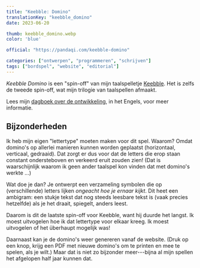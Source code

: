 ```yaml
---
title: "Keebble: Domino"
translationKey: "keebble_domino"
date: 2023-06-20

thumb: keebble_domino.webp
color: 'blue'

official: "https://pandaqi.com/keebble-domino"

categories: ["ontwerpen", "programmeren", "schrijven"]
tags: ["bordspel", "website", "editorial"]
---
```


_Keebble Domino_ is een "spin-off" van mijn taalspelletje [Keebble](/en/design/keebble). Het is zelfs de tweede spin-off, wat mijn trilogie van taalspellen afmaakt.

Lees mijn [dagboek over de ontwikkeling](https://pandaqi.com/blog/boardgames/keebble-domino), in het Engels, voor meer informatie.

## Bijzonderheden

Ik heb mijn eigen "lettertype" moeten maken voor dit spel. Waarom? Omdat domino's op allerlei manieren kunnen worden geplaatst (horizontaal, verticaal, gedraaid). Dat zorgt er dus voor dat de letters die erop staan constant ondersteboven en verkeerd eruit zouden zien! (Dat is waarschijnlijk waarom ik geen ander taalspel kon vinden dat met domino's werkte ...)

Wat doe je dan? Je ontwerpt een verzameling symbolen die op (verschillende) letters lijken _ongeacht hoe je ernaar kijkt_. Dit heet een ambigram: een stukje tekst dat nog steeds leesbare tekst is (vaak precies hetzelfde) als je het draait, spiegelt, anders leest.

Daarom is dit de laatste spin-off voor Keebble, want hij duurde het langst. Ik moest uitvogelen hoe ik dat lettertype voor elkaar kreeg. Ik moest uitvogelen of het überhaupt mogelijk was!

Daarnaast kan je de domino's weer genereren vanaf de website. (Druk op een knop, krijg een PDF met nieuwe domino's om te printen en mee te spelen, als je wilt.) Maar dat is niet zo bijzonder meer---bijna al mijn spellen het afgelopen half jaar kunnen dat.